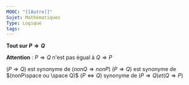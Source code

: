 ```yaml
---
MOOC: "[[Autre]]"
Sujet: Mathématiques
Type: Logique
tags:
---
```

**Tout sur $P ⇒ Q$**

**Attention** : $P ⇒ Q$  n'est pas égual à $Q ⇒ P$

$(P ⇒ Q)$ est synonyme de $(nonQ ⇒ nonP)$
$(P ⇒ Q)$ est synonyme de $(nonP\space ou \space Q)$
$(P ⇔ Q)$ synonyme de $(P ⇒ Q)et(Q ⇒ P)$